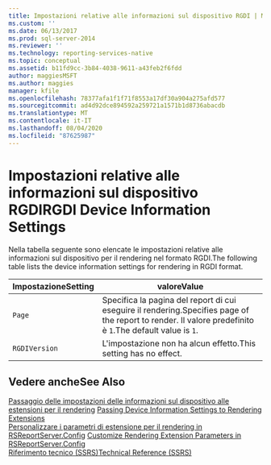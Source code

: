 ```yaml
---
title: Impostazioni relative alle informazioni sul dispositivo RGDI | Microsoft Docs
ms.custom: ''
ms.date: 06/13/2017
ms.prod: sql-server-2014
ms.reviewer: ''
ms.technology: reporting-services-native
ms.topic: conceptual
ms.assetid: b11fd9cc-3b84-4038-9611-a43feb2f6fdd
author: maggiesMSFT
ms.author: maggies
manager: kfile
ms.openlocfilehash: 78377afa1f1f71f8553a17df30a904a275afd577
ms.sourcegitcommit: ad4d92dce894592a259721a1571b1d8736abacdb
ms.translationtype: MT
ms.contentlocale: it-IT
ms.lasthandoff: 08/04/2020
ms.locfileid: "87625987"
---
```

# <a name="rgdi-device-information-settings"></a><span data-ttu-id="730ae-102">Impostazioni relative alle informazioni sul dispositivo RGDI</span><span class="sxs-lookup"><span data-stu-id="730ae-102">RGDI Device Information Settings</span></span>
  <span data-ttu-id="730ae-103">Nella tabella seguente sono elencate le impostazioni relative alle informazioni sul dispositivo per il rendering nel formato RGDI.</span><span class="sxs-lookup"><span data-stu-id="730ae-103">The following table lists the device information settings for rendering in RGDI format.</span></span>  
  
|<span data-ttu-id="730ae-104">Impostazione</span><span class="sxs-lookup"><span data-stu-id="730ae-104">Setting</span></span>|<span data-ttu-id="730ae-105">valore</span><span class="sxs-lookup"><span data-stu-id="730ae-105">Value</span></span>|  
|-------------|-----------|  
|`Page`|<span data-ttu-id="730ae-106">Specifica la pagina del report di cui eseguire il rendering.</span><span class="sxs-lookup"><span data-stu-id="730ae-106">Specifies page of the report to render.</span></span> <span data-ttu-id="730ae-107">Il valore predefinito è `1`.</span><span class="sxs-lookup"><span data-stu-id="730ae-107">The default value is `1`.</span></span>|  
|`RGDIVersion`|<span data-ttu-id="730ae-108">L'impostazione non ha alcun effetto.</span><span class="sxs-lookup"><span data-stu-id="730ae-108">This setting has no effect.</span></span>|  
  
## <a name="see-also"></a><span data-ttu-id="730ae-109">Vedere anche</span><span class="sxs-lookup"><span data-stu-id="730ae-109">See Also</span></span>  
 <span data-ttu-id="730ae-110">[Passaggio delle impostazioni delle informazioni sul dispositivo alle estensioni per il rendering](report-server-web-service/net-framework/passing-device-information-settings-to-rendering-extensions.md) </span><span class="sxs-lookup"><span data-stu-id="730ae-110">[Passing Device Information Settings to Rendering Extensions](report-server-web-service/net-framework/passing-device-information-settings-to-rendering-extensions.md) </span></span>  
 <span data-ttu-id="730ae-111">[Personalizzare i parametri di estensione per il rendering in RSReportServer.Config](customize-rendering-extension-parameters-in-rsreportserver-config.md) </span><span class="sxs-lookup"><span data-stu-id="730ae-111">[Customize Rendering Extension Parameters in RSReportServer.Config](customize-rendering-extension-parameters-in-rsreportserver-config.md) </span></span>  
 [<span data-ttu-id="730ae-112">Riferimento tecnico &#40;SSRS&#41;</span><span class="sxs-lookup"><span data-stu-id="730ae-112">Technical Reference &#40;SSRS&#41;</span></span>](../../2014/reporting-services/technical-reference-ssrs.md)  
  
  
